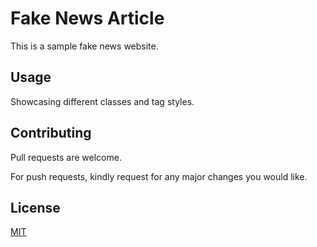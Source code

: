 # Fake News Article

This is a sample fake news website.
## Usage

Showcasing different classes and tag styles.


## Contributing

Pull requests are welcome. 

For push requests, kindly request for any major changes you would like.

## License

[MIT](https://choosealicense.com/licenses/mit/)